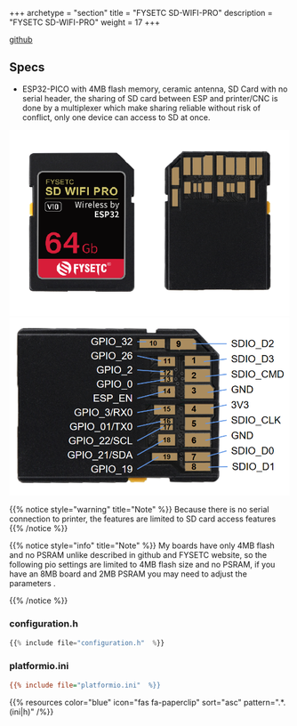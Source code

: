 +++
archetype = "section"
title = "FYSETC SD-WIFI-PRO"
description =  "FYSETC SD-WIFI-PRO"
weight = 17
+++

[github](https://github.com/FYSETC/SD-WIFI-PRO)


## Specs
* ESP32-PICO with 4MB flash memory, ceramic antenna, SD Card with no serial header, the sharing of SD card between ESP and printer/CNC is done by a multiplexer which make sharing reliable without risk of conflict, only one device can access to SD at once. 


![image](front.png?width=400px)
![image](pinout.png?width=400px)

{{% notice style="warning" title="Note"  %}}
Because there is no serial connection to printer, the features are limited to SD card access features
{{% /notice %}}

{{% notice style="info" title="Note"  %}}
My boards have only 4MB flash and no PSRAM unlike described in github and FYSETC website, so the following pio settings are limited to 4MB flash size and no PSRAM, if you have an 8MB board and 2MB PSRAM you may need to adjust the parameters .

{{% /notice %}}

### configuration.h
```js          
{{% include file="configuration.h"  %}}
```

### platformio.ini
```ini
{{% include file="platformio.ini"  %}}
```

{{% resources color="blue" icon="fas fa-paperclip" sort="asc" pattern=".*\.(ini|h)" /%}}